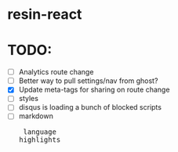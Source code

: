 # resin-react

# TODO:

- [ ] Analytics route change
- [ ] Better way to pull settings/nav from ghost?
- [x] Update meta-tags for sharing on route change
- [ ] styles
- [ ] disqus is loading a bunch of blocked scripts
- [ ] markdown <pre> language highlights
